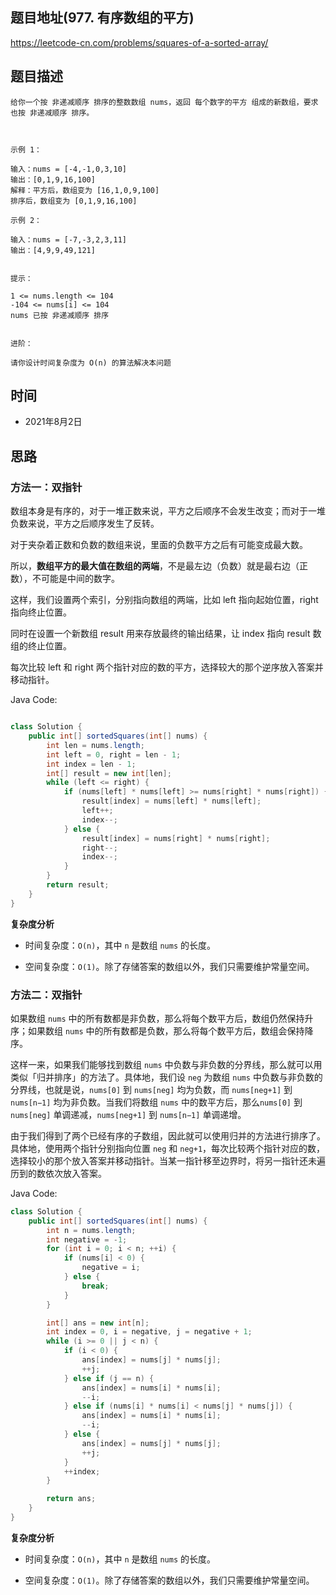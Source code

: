 
## 题目地址(977. 有序数组的平方)

https://leetcode-cn.com/problems/squares-of-a-sorted-array/

## 题目描述

```
给你一个按 非递减顺序 排序的整数数组 nums，返回 每个数字的平方 组成的新数组，要求也按 非递减顺序 排序。

 

示例 1：

输入：nums = [-4,-1,0,3,10]
输出：[0,1,9,16,100]
解释：平方后，数组变为 [16,1,0,9,100]
排序后，数组变为 [0,1,9,16,100]

示例 2：

输入：nums = [-7,-3,2,3,11]
输出：[4,9,9,49,121]


提示：

1 <= nums.length <= 104
-104 <= nums[i] <= 104
nums 已按 非递减顺序 排序


进阶：

请你设计时间复杂度为 O(n) 的算法解决本问题
```

## 时间

- 2021年8月2日

## 思路

### 方法一：双指针
数组本身是有序的，对于一堆正数来说，平方之后顺序不会发生改变；而对于一堆负数来说，平方之后顺序发生了反转。

对于夹杂着正数和负数的数组来说，里面的负数平方之后有可能变成最大数。

所以，**数组平方的最大值在数组的两端**，不是最左边（负数）就是最右边（正数），不可能是中间的数字。

这样，我们设置两个索引，分别指向数组的两端，比如 left 指向起始位置，right 指向终止位置。

同时在设置一个新数组 result 用来存放最终的输出结果，让 index 指向 result 数组的终止位置。

每次比较 left 和 right 两个指针对应的数的平方，选择较大的那个逆序放入答案并移动指针。

Java Code:

```java

class Solution {
    public int[] sortedSquares(int[] nums) {
        int len = nums.length;
        int left = 0, right = len - 1;
        int index = len - 1;
        int[] result = new int[len];
        while (left <= right) {
            if (nums[left] * nums[left] >= nums[right] * nums[right]) {
                result[index] = nums[left] * nums[left];
                left++;
                index--;
            } else {
                result[index] = nums[right] * nums[right];
                right--;
                index--;
            }
        }
        return result;
    }
}

```


**复杂度分析**

- 时间复杂度：`O(n)`，其中 `n` 是数组 `nums` 的长度。

- 空间复杂度：`O(1)`。除了存储答案的数组以外，我们只需要维护常量空间。

### 方法二：双指针
如果数组 `nums` 中的所有数都是非负数，那么将每个数平方后，数组仍然保持升序；如果数组 `nums` 中的所有数都是负数，那么将每个数平方后，数组会保持降序。

这样一来，如果我们能够找到数组  `nums` 中负数与非负数的分界线，那么就可以用类似「归并排序」的方法了。具体地，我们设 `neg` 为数组 `nums` 中负数与非负数的分界线，也就是说，`nums[0]` 到 `nums[neg]` 均为负数，而 `nums[neg+1]` 到 `nums[n−1]` 均为非负数。当我们将数组 `nums` 中的数平方后，那么`nums[0]` 到 `nums[neg]` 单调递减，`nums[neg+1]` 到 `nums[n−1]` 单调递增。

由于我们得到了两个已经有序的子数组，因此就可以使用归并的方法进行排序了。具体地，使用两个指针分别指向位置 `neg` 和 `neg+1`，每次比较两个指针对应的数，选择较小的那个放入答案并移动指针。当某一指针移至边界时，将另一指针还未遍历到的数依次放入答案。

Java Code:
```java
class Solution {
    public int[] sortedSquares(int[] nums) {
        int n = nums.length;
        int negative = -1;
        for (int i = 0; i < n; ++i) {
            if (nums[i] < 0) {
                negative = i;
            } else {
                break;
            }
        }

        int[] ans = new int[n];
        int index = 0, i = negative, j = negative + 1;
        while (i >= 0 || j < n) {
            if (i < 0) {
                ans[index] = nums[j] * nums[j];
                ++j;
            } else if (j == n) {
                ans[index] = nums[i] * nums[i];
                --i;
            } else if (nums[i] * nums[i] < nums[j] * nums[j]) {
                ans[index] = nums[i] * nums[i];
                --i;
            } else {
                ans[index] = nums[j] * nums[j];
                ++j;
            }
            ++index;
        }

        return ans;
    }
}
```

**复杂度分析**


- 时间复杂度：`O(n)`，其中 `n` 是数组 `nums` 的长度。

- 空间复杂度：`O(1)`。除了存储答案的数组以外，我们只需要维护常量空间。
